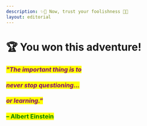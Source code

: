 ```yaml
---
description: ✨🌹 Now, trust your foolishness 🌹✨
layout: editorial
---
```


# 🏆 You won this adventure!

### _<mark style="color:purple;"></mark>_

### _<mark style="color:purple;">"The important thing is to</mark>_&#x20;

### _<mark style="color:purple;">never stop questioning...</mark>_&#x20;

### _<mark style="color:purple;">or learning."</mark>_



### <mark style="color:green;">– Albert Einstein</mark>

<mark style="color:green;"></mark>

